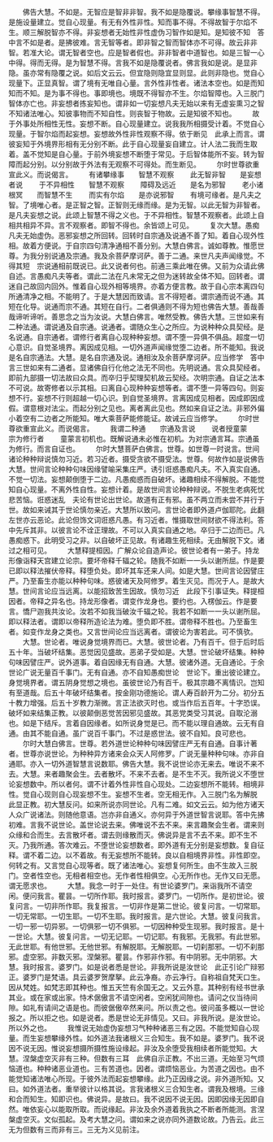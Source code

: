 <!-- { "loadSidebar": true } -->
　　佛告大慧。不如是。无智应是智非非智。我不如是隐覆说。攀缘事智慧不得。是施设量建立。觉自心现量。有无有外性非性。知而事不得。不得故智于尔焰不生。顺三解脱智亦不得。非妄想者无始性非性虚伪习智作如是知。是知彼不知　答中言不如是者。是拂彼难。言无智等者。即非智之智而智体亦不可得。故云非非智。若准大论。谓无智者空也。应是智者假也。非非智者中道智也。如是三智一心中得。得而无得。是为智慧不得。言我不如是隐覆说者。佛言我如是说。是显非隐。虽亦常有隐覆之说。如后文云云。但宜隐则隐宜显则显。此则非隐也。觉自心现量下。正显真智。谓了境有无唯自心量。言外性非性者。诸法本空也。如是而知知而不知。是为事不得也。事即境也。境既不得智亦不生。尔焰智障也。入三脱门智体亦亡也。非妄想者拣妄知也。谓非如一切妄想凡夫无始以来有无虚妄熏习之智不知诸法唯心。知彼事物而不知自性。则丧智于物故。云是知彼不知也。
　　故于外事处所相性无性。妄想不断。自心现量建立。说我我所相摄受计着。不觉自心现量。于智尔焰而起妄想。妄想故外性非性观察不得。依于断见　此承上而言。谓彼妄知于外境界形相有无分别不断。此于自心现量妄自建立。计人法二我而生取着。盖不觉知是自心量。于前外境妄想不断堕于常见。于后智体能所不妄。转为智障而起分别。以分别故于外法有无观察不可得处。而生断见。
　　尔时世尊欲重宣此义。而说偈言。
　　有诸攀缘事　　智慧不观察
　　此无智非智　　是妄想者说
　　于不异相性　　智慧不观察
　　障碍及远近　　是名为邪智
　　老小诸根冥　　而智慧不生
　　而实有尔焰　　是亦说邪智
　　有境可缘者。是凡夫之智。了境唯心者。是正智之智。正智则无缘而缘。是为无智。以此无智为非智者。是凡夫妄想之说。此颂上智慧不得之义也。于不异相性。智慧不观察者。此颂上自相共相异不异。言不观察者。即智不得也。余皆颂上可见。
　　复次大慧。愚痴凡夫无始虚伪。恶邪妄想之所回转。回转时自宗通及说通不善了知。着自心现外性相。故着方便说。于自宗四句清净通相不善分别。大慧白佛言。诚如尊教。惟愿世尊。为我分别说通及宗通。我及余菩萨摩诃萨。善于二通。来世凡夫声闻缘觉。不得其短　宗说通相前既说已。此又说者何也。前通三乘此唯在佛。又前为众请此佛自述。言愚痴凡夫等者。谓此二法在凡未常无之但为迷转故全体不知。回转者。谓迷自己故回内回外。惟着自心现外相等境界。亦着方便言教。故于自心宗本离四句所通清净之相。不能明了。于是大慧因而致请。言不得短者。谓宗通而说不通。其短在化导。说通而宗不通。其短在自行。二者俱通则不得为短也佛告大慧。善哉善哉谛听谛听。善思念之当为汝说。大慧白佛言。唯然受教。佛告大慧。三世如来有二种法通。谓说通及自宗通。说通者。谓随众生心之所应。为说种种众具契经。是名说通。自宗通者。谓修行者离自心现种种妄想。谓不堕一异俱不俱品。超度一切心意识。自觉圣境界。离因成见相。一切外道声闻缘觉堕二边者。所不能知。我说是名自宗通法。大慧。是名自宗通及说。通相汝及余菩萨摩诃萨。应当修学　答中言三世如来有二通者。显诸佛自行化他之法无不同也。先明说通。言众具契经者。即前九部摄一切法故曰众具。而卒归乎契理契机故云契经。次明宗通。自证之法本不可说。故寄修者以示其相。曰离自心现种种妄想等者。谓不堕一异等四句。则妄想不行。妄想不行则超越一切心识。到自觉圣境界。言离因成见相者。因成即因成假。谓意根对法尘。而起分别之见也。离者离此见也。然如来自证之法。非邪外偏小着空有二边者之所能知。唯大乘菩萨能修能证。故诫云应当修学。
　　尔时世尊欲重宣此义。而说偈言。
　　我谓二种通　　宗通及言说
　　说者授童蒙　　宗为修行者
　　童蒙言初机也。既解说通未必惟在初机。为对宗通言耳。宗通虽为修行。而言自证也。
　　尔时大慧菩萨白佛言。世尊。如世尊一时说言。世间诸论种种辩说慎勿习近。若习近者。摄受贪欲不摄受法。世尊。何故作如是说佛告大慧。世间言论种种句味因缘譬喻采集庄严。诱引诳惑愚痴凡夫。不入真实自通。不觉一切法。妄想颠倒堕于二边。凡愚痴惑而自破坏。诸趣相续不得解脱。不能觉知自心现量。不离外性自性。妄想计着。是故世间言论种种辩说。不脱生老病死忧悲苦恼。诳惑迷乱　夫论有世论出世论。故道有正有邪。虽不两立而未尝不并行于世。故如来诫其于世论慎勿亲近。大慧所以致问。言世论者即外道卢伽耶陀。此翻左世亦云恶论。此论但饰文词诳惑凡愚。有习近者。惟摄取世间财欲不得法利。答中先斥其非。以彼言论不诠正理故。不可以入真实自通之地。卒归于二边而已。凡愚痴惑下。此明受习之非。以自破坏正见故。有诸趣生死相续。无由解脱下文。诸过之相可见。
　　大慧释提桓因。广解众论自造声论。彼世论者有一弟子。持龙形像诣释天宫建立论宗。要坏帝释千辐之轮。随我不如断一一头以谢所屈。作是要已即以释法摧伏帝释。释堕负处。即坏其车还来人间。如是大慧。世间言论因譬庄严。乃至畜生亦能以种种句味。惑彼诸天及阿修罗。着生灭见。而况于人。是故大慧。世间言论应当远离。以能招致苦生因故。慎勿习近　此段下引事证失。释提桓因者。帝释之异名也。持龙形像者。谓变作龙身也。要约也。入楞伽云。作是要言。憍尸迦我共汝论。汝若不如我当破汝千辐之轮。我若不如断一一头以谢所屈。即以释法者。谓即以帝释所造论法为难。堕负即不胜。谓帝释不胜也。乃至畜生者。如变作龙身之类也。又言世间论应当远离者。谓彼论为害若此。可不慎欤。
　　大慧。世论者。唯说身觉境界而已。大慧。彼世论者。乃有百千。但于后时后五十年。当破坏结集。恶觉因见盛故。恶弟子受如是。大慧。世论破坏结集。种种句味因譬庄严。说外道事。着自因缘无有自通。大慧。彼诸外道。无自通论。于余世论广说无量百千事门。无有自通。亦不自知愚痴世论　世论下。重出彼论建立。身觉境界者。谓五阴身觉想之境也。虽彼世论乃有百千。极其宗趣不离情识。岂知有至道哉。后五十年破坏结集者。按金刚功德施论。谓人寿百龄开为二分。初分五十教力增强。后五十岁教力渐微。言正法欲灭时也。或当作后五百年。十字恐误。破坏如来结集正教。以彼颠倒恶觉苦因邪见盛故。其恶党类受习其说。自取沦溺也。如是下结斥。言着自因缘者。如所说身觉是已。而不能以理自通故。云无有自通。由其不能自通。虽广说百千事门。不过是惑世法。彼不自知。良可悲也。
　　尔时大慧白佛言。世尊。若外道世论种种句味因譬庄严无有自通。自事计著者。世尊亦说世论。为种种异方诸来会众天人阿修罗。广说无量种种句味。亦非自通耶。亦入一切外道智慧言说数耶。佛告大慧。我不说世论亦无来去。唯说不来不去。大慧。来者趣聚会生。去者散坏。不来不去者。是不生不灭。我所说义不堕世论妄想数中。所以者何。谓不计着外性非性自心现处。二边妄想所不能转。相境非性。觉自心现则自心现妄想不生。妄想不生者。空无相无作。入三脱门名为解脱　此显正教。初大慧反问。如来所说亦同世论。凡有二难。如文云云。如为他方诸天人众广说诸法。则随他意语。岂亦非自通义。亦何异于外道世智言说耶。答中先拂初难。言我不说世论。盖世论说去来。佛唯说不去不来。来言趣聚会生者。谓来则众缘和合而生。去言散坏者。谓去则缘散而灭。佛说异是言不去不来。即不生不灭。乃我所通。答次难云。不堕世论妄想数者。即外道有无分别是妄想数。复自征释。谓不着二边。以不着故。有无妄想所不能转。良以自相境界非性。非性即空。何转之有。又言觉自心现等者。既了诸法唯心。妄想复何所生。由不生故入三脱门。空者性空也。无相者相空也。无作者性相俱空。心无所作也。无作又曰无愿。谓无愿求也。
　　大慧。我念一时于一处住。有世论婆罗门。来诣我所不请空闲。便问我言。瞿昙。一切所作耶。我时报言。婆罗门。一切所作。是初世论。彼复问言。一切非所作耶。我复报言。一切非作是第二世论。彼复问言。一切常耶。一切无常耶。一切生耶。一切不生耶。我时报言。是六世论。大慧。彼复问我言。一切一邪一切异邪。一切俱邪一切不俱邪。一切因种种受生现邪。我时报言。是十一世论。大慧。彼复问言。一切无记耶。一切记耶。有我邪。无我邪。有此世邪。无此世耶。有他世邪。无他世邪。有解脱耶。无解脱耶。一切刹那邪。一切不刹那邪。虚空邪。非数灭邪。涅槃邪。瞿昙。作邪非作邪。有中阴邪。无中阴邪。大慧。我时报言。婆罗门。如是说者悉是世论。非我所说是汝世论　此正引论广辩邪正。婆罗门是梵语。具云婆罗贺摩拏。此云净裔。亦云净行。自称祖自梵天口生。因从梵姓。如梵志即其种也。惟五天竺有余国无之。又云外意。其种别有经书世承其业。或在家或出家。恃术倨傲言不请空闲者。空闲犹间隙也。请问之仪当待间隙。如礼有请间之语是也。而彼倨傲卒然来问。所以责之也。彼问虽多概以一世论报之。所以拒之也。如是说者。悉是世论无非情见。又曰。非我所说。是汝世论。所以外之也。
　　我惟说无始虚伪妄想习气种种诸恶三有之因。不能觉知自心现量。而生妄想攀缘外性。如外道法我诸根义三合知生。我不如是。婆罗门。我不说因不说无因。惟说妄想摄所摄性施设缘起。非汝及余堕受我相续者所能觉知。大慧。涅槃虚空灭非有三种。但数有三耳　此佛自示正教。不出三道。无始至习气烦恼道也。种种诸恶业道也。三有苦道也。因者。谓烦恼恶业。为苦道之因也。由不能觉知诸法唯心所现。于彼外法而起妄想攀缘。此乃正因缘之说。非外道所知。又曰。如外道法者。重举彼计以格其说。言我诸根义三合知生者。谓我及根境。三缘和合而知生。知即识也。佛说异。是故曰。我不说因不说无因。因即因缘无因即自然。唯依妄心以能取所取。而说缘起。非汝及余外道着我执之不断者所能测。言涅槃虚空灭。文似孤起。及考大慧之问。谓如来之说亦同外道数论故。乃告云。此三无为但数有三而非有三。三无为义见前注。
